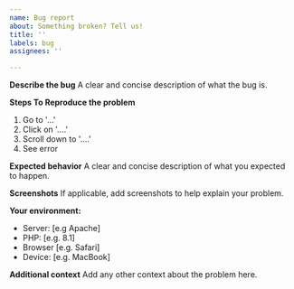 ```yaml
---
name: Bug report
about: Something broken? Tell us!
title: ''
labels: bug
assignees: ''

---
```


**Describe the bug**
A clear and concise description of what the bug is.

**Steps To Reproduce the problem**

1. Go to '...'
2. Click on '....'
3. Scroll down to '....'
4. See error

**Expected behavior**
A clear and concise description of what you expected to happen.

**Screenshots**
If applicable, add screenshots to help explain your problem.

**Your environment:**
 - Server: [e.g Apache]
 - PHP: [e.g. 8.1]
 - Browser [e.g. Safari]
 - Device: [e.g. MacBook]

**Additional context**
Add any other context about the problem here.

